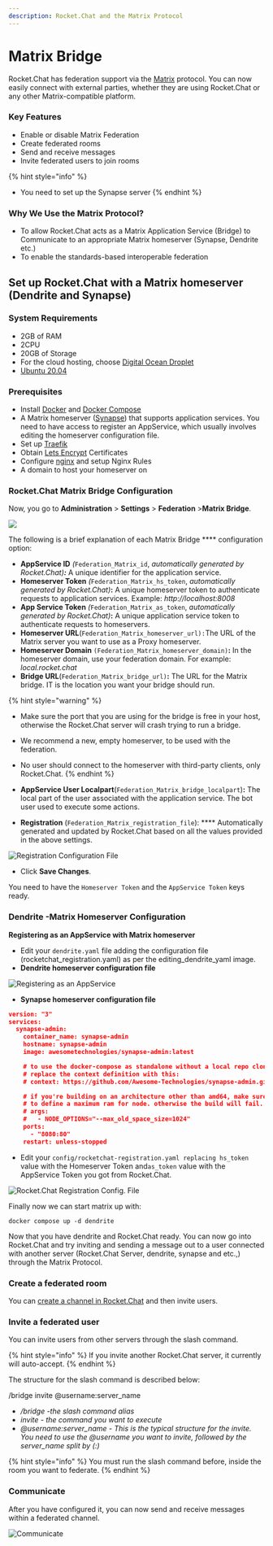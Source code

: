 ```yaml
---
description: Rocket.Chat and the Matrix Protocol
---
```


# Matrix Bridge

Rocket.Chat has federation support via the [Matrix](https://matrix.org/) protocol. You can now easily connect with external parties, whether they are using Rocket.Chat or any other Matrix-compatible platform.

### **Key Features**

* Enable or disable Matrix Federation
* Create federated rooms
* Send and receive messages
* Invite federated users to join rooms

{% hint style="info" %}
* You need to set up the Synapse server
{% endhint %}

### Why We Use the Matrix Protocol? <a href="#how-to-setup-rocketchat-with-a-matrix-homeserver" id="how-to-setup-rocketchat-with-a-matrix-homeserver"></a>

* To allow Rocket.Chat acts as a Matrix Application Service (Bridge) to Communicate to an appropriate Matrix homeserver (Synapse, Dendrite etc.)
* To enable the standards-based interoperable federation

## Set up Rocket.Chat with a Matrix homeserver (Dendrite and Synapse) <a href="#how-to-setup-rocketchat-with-a-matrix-homeserver" id="how-to-setup-rocketchat-with-a-matrix-homeserver"></a>

### System Requirements

* 2GB of RAM
* 2CPU
* 20GB of Storage
* For the cloud hosting, choose [Digital Ocean Droplet](https://docs.rocket.chat/quick-start/upgrading-rocket.chat#upgrading-rocket.chat-digital-ocean-oneclick-install)
* [Ubuntu 20.04](https://docs.rocket.chat/quick-start/installing-and-updating/other-deployment-methods/manual-installation/debian-based-distros/ubuntu)

### **Prerequisites**

* Install [Docker](https://docs.docker.com/get-docker/) and [Docker Compose](https://docs.docker.com/compose/install/)
* A Matrix homeserver ([Synapse](https://matrix.org/docs/projects/server/synapse)) that supports application services. You need to have access to register an AppService, which usually involves editing the homeserver configuration file.
* Set up [Traefik](https://traefik.io/)
* Obtain [Lets Encrypt](https://letsencrypt.org/) Certificates
* Configure [nginx](https://docs.rocket.chat/quick-start/installing-and-updating/rapid-deployment-methods/docker-and-docker-compose/docker-containers#5.-installing-nginx-and-ssl-certificate) and setup Nginx Rules
* A domain to host your homeserver on

### Rocket.Chat Matrix Bridge Configuration

Now, you go to **Administration** > **Settings** > **Federation** >**Matrix Bridge**.

![](../../../../../.gitbook/assets/Matrixbridgenew.png)

The following is a brief explanation of each Matrix Bridge **** configuration option:

* **AppService ID** _(_`Federation_Matrix_id`, _automatically generated by Rocket.Chat)**:**_ A unique identifier for the application service.&#x20;
* **Homeserver Token** _(_`Federation_Matrix_hs_token`, _automatically generated by Rocket.Chat)_**:** A unique homeserver token to authenticate requests to application services. Example: _http://localhost:8008_
* **App Service Token** _(_`Federation_Matrix_as_token`, _automatically generated by Rocket.Chat)_**:** A unique application service token to authenticate requests to homeservers.&#x20;
* **Homeserver URL**(`Federation_Matrix_homeserver_url):`The URL of the Matrix server you want to use as a Proxy homeserver.
* **Homeserver Domain** `(Federation_Matrix_homeserver_domain)`**:** In the homeserver domain, use your federation domain. For example: _local.rocket.chat_
* **Bridge URL**(`Federation_Matrix_bridge_url)`**:** The URL for the Matrix bridge.  IT is the location you want your bridge should run.

{% hint style="warning" %}
* Make sure the port that you are using for the bridge is free in your host, otherwise the Rocket.Chat server will crash trying to run a bridge.
* We recommend a new, empty homeserver, to be used with the federation.
* No user should connect to the homeserver with third-party clients, only Rocket.Chat.
{% endhint %}

* **AppService User Localpart**(`Federation_Matrix_bridge_localpart`)**:** The local part of the user associated with the application service. The bot user used to execute some actions.
* **Registration** (`Federation_Matrix_registration_file`): **** Automatically generated and updated by Rocket.Chat based on all the values provided in the above settings.

![Registration Configuration File](../../../../../.gitbook/assets/registration\_file.png)

* Click **Save Changes**.&#x20;

You need to have the `Homeserver Token` and the `AppService Token` keys ready.

### **D**endrite -**Matrix Homeserver Configuration**&#x20;

**Registering as an AppService with Matrix homeserver**&#x20;

* Edit your `dendrite.yaml` file adding the configuration file (rocketchat\_registration.yaml) as per the editing\_dendrite\_yaml image.
* **Dendrite homeserver configuration file**

![Registering as an AppService](../../../../../.gitbook/assets/editing\_dendrite\_yaml.png)

* **Synapse homeserver configuration file**

```json
version: "3"
services:
  synapse-admin:
    container_name: synapse-admin
    hostname: synapse-admin
    image: awesometechnologies/synapse-admin:latest

    # to use the docker-compose as standalone without a local repo clone,
    # replace the context definition with this:
    # context: https://github.com/Awesome-Technologies/synapse-admin.git

    # if you're building on an architecture other than amd64, make sure
    # to define a maximum ram for node. otherwise the build will fail.
    # args:
    #   - NODE_OPTIONS="--max_old_space_size=1024"
    ports:
      - "8080:80"
    restart: unless-stopped
```

* Edit your `config/rocketchat-registration.yaml replacing hs_token` value with the Homeserver Token and`as_token` value with the AppService Token you got from Rocket.Chat.

![Rocket.Chat Registration Config. File](<../../../../../.gitbook/assets/editing\_rocketchat\_registration\_yaml (1).png>)

Finally now we can start matrix up with:

```
docker compose up -d dendrite

```

Now that you have dendrite and Rocket.Chat ready. You can now go into Rocket.Chat and try inviting and sending a message out to a user connected with another server (Rocket.Chat Server, dendrite, synapse and etc.,) through the Matrix Protocol.

### Create a federated room

You can [create a channel in Rocket.Chat](https://docs.rocket.chat/guides/user-guides/rooms/channels/create-a-new-channel) and then invite users.

### Invite a federated user

You can invite users from other servers through the slash command.&#x20;

{% hint style="info" %}
If you invite another Rocket.Chat server, it currently will auto-accept.
{% endhint %}

The structure for the slash command is described below:

/bridge invite @username:server\_name

* _/bridge -the slash command alias_
* _invite - the command you want to execute_
* _@username:server\_name - This is the typical structure for the invite. You need to use the @username you want to invite, followed by the server\_name split by (:)_

{% hint style="info" %}
You must run the slash command before, inside the room you want to federate.
{% endhint %}

### Communicate&#x20;

After you have configured it, you can now send and receive messages within a federated channel.&#x20;

![Communicate](../../../../../.gitbook/assets/Comunication.png)
